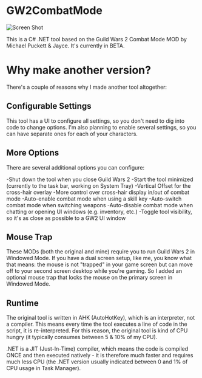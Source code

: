 GW2CombatMode
=============

![Screen Shot](blob/master/screenshot.jpg)

This is a C# .NET tool based on the Guild Wars 2 Combat Mode MOD by Michael Puckett & Jayce. It's currently in BETA.

Why make another version?
=========================

There's a couple of reasons why I made another tool altogether:

Configurable Settings
---------------------
This tool has a UI to configure all settings, so you don't need to dig into code to change options. 
I'm also planning to enable several settings, so you can have separate ones for each of your characters.

More Options
------------
There are several additional options you can configure:

-Shut down the tool when you close Guild Wars 2
-Start the tool minimized (currently to the task bar, working on System Tray)
-Vertical Offset for the cross-hair overlay
-More control over cross-hair display in/out of combat mode
-Auto-enable combat mode when using a skill key
-Auto-switch combat mode when switching weapons
-Auto-disable combat mode when chatting or opening UI windows (e.g. inventory, etc.)
-Toggle tool visibility, so it's as close as possible to a GW2 UI window

Mouse Trap
----------
These MODs (both the original and mine) require you to run Guild Wars 2 in Windowed Mode. If you have a dual screen setup, like me, you know what that means: the mouse is not "trapped" in your game screen but can move off to your second screen desktop while you're gaming. 
So I added an optional mouse trap that locks the mouse on the primary screen in Windowed Mode.  


Runtime
-------
The original tool is written in AHK (AutoHotKey), which is an interpreter, not a compiler. 
This means every time the tool executes a line of code in the script, it is re-interpreted. 
For this reason, the original tool is kind of CPU hungry (it typically consumes between 5 & 10% of my CPU).

.NET is a JIT (Just-In-Time) compiler, which means the code is compiled ONCE and then executed natively - it is therefore much faster and requires much less CPU (the .NET version usually indicated between 0 and 1% of CPU usage in Task Manager).    

 